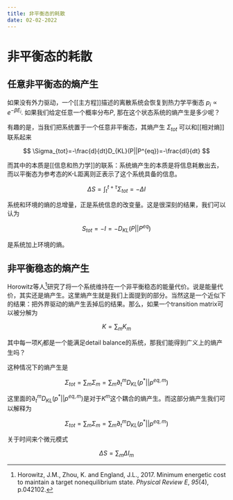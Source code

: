 ```yaml
---
title: 非平衡态的耗散
date: 02-02-2022
--- 
```


# 非平衡态的耗散

## 任意非平衡态的熵产生
如果没有外力驱动，一个[[主方程]]描述的离散系统会恢复到热力学平衡态 $p_i\propto e^{-\beta E_i}$. 如果我们给定任意一个概率分布$P$, 那在这个状态系统的熵产生是多少呢？

有趣的是，当我们把系统置于一个任意非平衡态，其熵产生 $\Sigma_{tot}$ 可以和[[相对熵]]联系起来

$$
\Sigma_{tot}=-\frac{d}{dt}D_{KL}(P||P^{eq})=-\frac{dI}{dt}
$$

而其中的本质是[[信息和热力学]]的联系：系统熵产生的本质是将信息耗散出去，而以平衡态为参考态的K-L距离则正表示了这个系统具备的信息。

$$
\Delta S = \int_t^{t+\tau}\Sigma_{tot}=-\Delta I
$$

系统和环境的熵的总增量，正是系统信息的改变量。这是很深刻的结果，我们可以认为

$$
S_{tot} = -I =- D_{KL}(P||P^{eq})
$$

是系统加上环境的熵。

## 非平衡稳态的熵产生

Horowitz等人[^1]研究了将一个系统维持在一个非平衡稳态的能量代价。说是能量代价，其实还是熵产生。这里熵产生就是我们上面提到的部分。当然这是一个近似下的结果：把外界驱动的熵产生丢掉后的结果。那么，如果一个transition matrix可以被分解为

$$
K = \sum_m K_m
$$

其中每一项$K_i$都是一个能满足detail balance的系统，那我们能得到广义上的熵产生吗？

这种情况下的熵产生是

$$
\Sigma_{tot}=\sum_m \Sigma_m=\sum_m\partial_t^m D_{KL}(p^*||p^{eq,m})
$$

这里面的$\partial_t^m D_{KL}(p^*||p^{eq,m})$是对于$K^m$这个耦合的熵产生。而这部分熵产生我们可以解释为

$$
\Sigma_{tot}=\sum_m \Sigma_m=\sum_m\partial_t^m D_{KL}(p^*||p^{eq,m})
$$

关于时间来个微元模式

$$
\Delta S = \sum_m\Delta I_m
$$



[^1]: Horowitz, J.M., Zhou, K. and England, J.L., 2017. Minimum energetic cost to maintain a target nonequilibrium state. _Physical Review E_, _95_(4), p.042102.